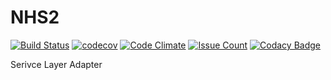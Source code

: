 # NHS2

[![Build Status](https://travis-ci.org/koonwei/NHS2.svg?branch=master)](https://travis-ci.org/koonwei/NHS2)
[![codecov](https://codecov.io/gh/koonwei/NHS2/branch/master/graph/badge.svg)](https://codecov.io/gh/koonwei/NHS2)
[![Code Climate](https://codeclimate.com/github/koonwei/NHS2/badges/gpa.svg)](https://codeclimate.com/github/koonwei/NHS2)
[![Issue Count](https://codeclimate.com/github/koonwei/NHS2/badges/issue_count.svg)](https://codeclimate.com/github/koonwei/NHS2)
[![Codacy Badge](https://api.codacy.com/project/badge/Grade/8262f447922a4384b8f858c1b978fac2)](https://www.codacy.com/app/Yuan-W/NHS2?utm_source=github.com&amp;utm_medium=referral&amp;utm_content=koonwei/NHS2&amp;utm_campaign=Badge_Grade)

Serivce Layer Adapter


